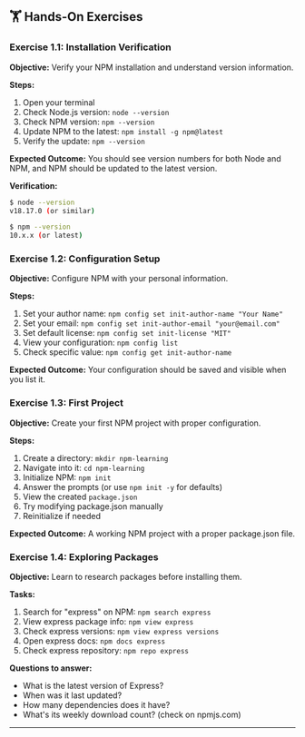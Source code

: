 ## 🏋️ Hands-On Exercises

### Exercise 1.1: Installation Verification

**Objective:** Verify your NPM installation and understand version information.

**Steps:**
1. Open your terminal
2. Check Node.js version: `node --version`
3. Check NPM version: `npm --version`
4. Update NPM to the latest: `npm install -g npm@latest`
5. Verify the update: `npm --version`

**Expected Outcome:** You should see version numbers for both Node and NPM, and NPM should be updated to the latest version.

**Verification:**
```bash
$ node --version
v18.17.0 (or similar)

$ npm --version
10.x.x (or latest)
```

### Exercise 1.2: Configuration Setup

**Objective:** Configure NPM with your personal information.

**Steps:**
1. Set your author name: `npm config set init-author-name "Your Name"`
2. Set your email: `npm config set init-author-email "your@email.com"`
3. Set default license: `npm config set init-license "MIT"`
4. View your configuration: `npm config list`
5. Check specific value: `npm config get init-author-name`

**Expected Outcome:** Your configuration should be saved and visible when you list it.

### Exercise 1.3: First Project

**Objective:** Create your first NPM project with proper configuration.

**Steps:**
1. Create a directory: `mkdir npm-learning`
2. Navigate into it: `cd npm-learning`
3. Initialize NPM: `npm init`
4. Answer the prompts (or use `npm init -y` for defaults)
5. View the created `package.json`
6. Try modifying package.json manually
7. Reinitialize if needed

**Expected Outcome:** A working NPM project with a proper package.json file.

### Exercise 1.4: Exploring Packages

**Objective:** Learn to research packages before installing them.

**Tasks:**
1. Search for "express" on NPM: `npm search express`
2. View express package info: `npm view express`
3. Check express versions: `npm view express versions`
4. Open express docs: `npm docs express`
5. Check express repository: `npm repo express`

**Questions to answer:**
- What is the latest version of Express?
- When was it last updated?
- How many dependencies does it have?
- What's its weekly download count? (check on npmjs.com)

---